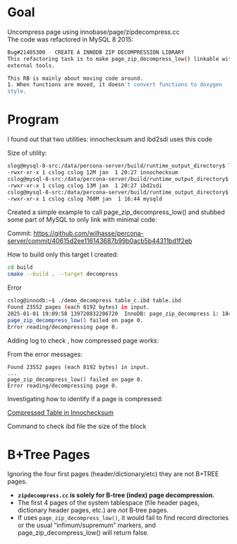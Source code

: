 # Goal

Uncompress page using innobase/page/zipdecompress.cc  
The code was refactored in MySQL 8 2015:

```bash
Bug#21405300 - CREATE A INNODB ZIP DECOMPRESSION LIBRARY
This refactoring task is to make page_zip_decompress_low() linkable with
external tools.

This RB is mainly about moving code around.
1. When functions are moved, it doesn't convert functions to doxygen
style.
```

# Program

I found out that two utilities: innochecksum and ibd2sdi uses this code

Size of utility:

```bash
slog@mysql-8-src:/data/percona-server/build/runtime_output_directory$ ls -lah innochecksum 
-rwxr-xr-x 1 cslog cslog 12M jan  1 20:27 innochecksum
cslog@mysql-8-src:/data/percona-server/build/runtime_output_directory$ ls -lah ibd2sdi 
-rwxr-xr-x 1 cslog cslog 13M jan  1 20:27 ibd2sdi
cslog@mysql-8-src:/data/percona-server/build/runtime_output_directory$ ls -lah mysqld
-rwxr-xr-x 1 cslog cslog 760M jan  1 16:44 mysqld
```

Created a simple example to call page_zip_decompress_low() and stubbed some part of MySQL to only link with minimal code:

Commit:
https://github.com/wilhasse/percona-server/commit/40615d2ee116143687b99b0acb5b44311bd1f2eb  


How to build only this target I created:

```bash
cd build
cmake --build . --target decompress
```

Error

```bash
cslog@innodb:~$ ./demo_decompress table_c.ibd table.ibd
Found 23552 pages (each 8192 bytes) in input.
2025-01-01 19:09:58 139720832206720  InnoDB: page_zip_decompress 1: 18446744073709551614 8192
page_zip_decompress_low() failed on page 0.
Error reading/decompressing page 0.
```

Adding log to check , how compressed page works:

From the error messages:

```
Found 23552 pages (each 8192 bytes) in input.
...
page_zip_decompress_low() failed on page 0.
Error reading/decompressing page 0.
```

Investigating how to identify if a page is compressed:

[Compressed Table in Innochecksum](./compressed_table.md)

Command to check ibd file the size of the block

# B+Tree Pages

Ignoring the four first pages (header/dictionary/etc) they are not B+TREE pages.  

- **`zipdecompress.cc` is solely for B‑tree (index) page decompression.**  
- The first 4 pages of the system tablespace (file header pages, dictionary header pages, etc.) are *not* B‑tree pages.  
- If uses `page_zip_decompress_low()`, it would fail to find record directories or the usual “infimum/supremum” markers, and page_zip_decompress_low() will return false.



